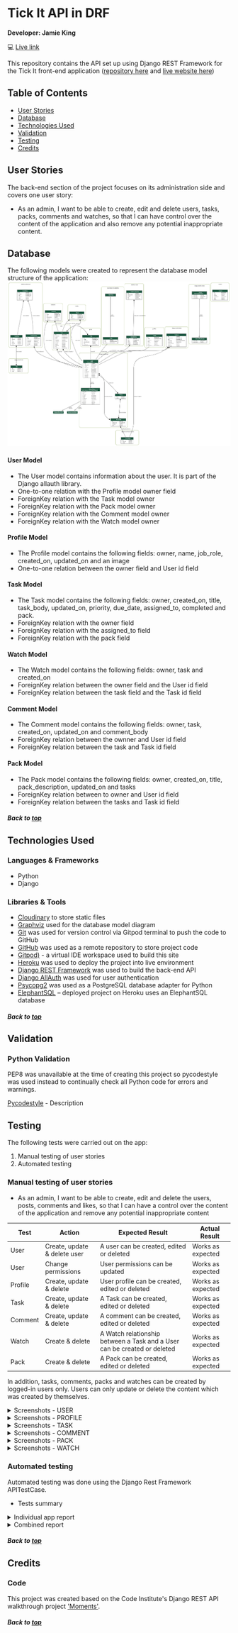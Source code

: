 # Tick It API in DRF

**Developer: Jamie King**

💻 [Live link](https://tick-it-pp5.herokuapp.com/)

This repository contains the API set up using Django REST Framework for the Tick It front-end application ([repository here](https://github.com/jkingportfolio/ci_pp5_tick_it_react) and [live website here](https://tick-it-app-pp5.herokuapp.com/))

## Table of Contents
  - [User Stories](#user-stories)
  - [Database](#database)
  - [Technologies Used](#technologies-used)
  - [Validation](#validation)
  - [Testing](#testing)
  - [Credits](#credits)

## User Stories

The back-end section of the project focuses on its administration side and covers one user story:
- As an admin, I want to be able to create, edit and delete users, tasks, packs, comments and watches, so that I can have control over the content of the application and also remove any potential inappropriate content.


## Database

The following models were created to represent the database model structure of the application:
<img src="docs/readme/project_models.png">

#### User Model

- The User model contains information about the user. It is part of the Django allauth library.
- One-to-one relation with the Profile model owner field
- ForeignKey relation with the Task model owner
- ForeignKey relation with the Pack model owner
- ForeignKey relation with the Comment model owner
- ForeignKey relation with the Watch model owner


#### Profile Model

- The Profile model contains the following fields: owner, name, job_role, created_on, updated_on and an image
- One-to-one relation between the owner field and User id field

#### Task Model

- The Task model contains the following fields: owner, created_on, title, task_body, updated_on, priority, due_date, assigned_to, completed and pack.
- ForeignKey relation with the owner field
- ForeignKey relation with the assigned_to field
- ForeignKey relation with the pack field

#### Watch Model

- The Watch model contains the following fields: owner, task and created_on
- ForeignKey relation between the owner field and the User id field
- ForeignKey relation between the task field and the Task id field

#### Comment Model

- The Comment model contains the following fields: owner, task, created_on, updated_on and comment_body
- ForeignKey relation between the ownner and User id field
- ForeignKey relation between the task and Task id field

#### Pack Model

- The Pack model contains the following fields: owner, created_on, title, pack_description, updated_on and tasks
- ForeignKey relation between to owner and User id field
- ForeignKey relation between the tasks and Task id field

##### Back to [top](#table-of-contents)


## Technologies Used

### Languages & Frameworks

- Python
- Django

### Libraries & Tools

- [Cloudinary](https://cloudinary.com/) to store static files
- [Graphviz](https://dreampuf.github.io/GraphvizOnline/) used for the database model diagram
- [Git](https://git-scm.com/) was used for version control via Gitpod terminal to push the code to GitHub
- [GitHub](https://github.com/) was used as a remote repository to store project code
- [Gitpod)](https://gitpod.io/workspaces) - a virtual IDE workspace used to build this site
- [Heroku](https://heroku.com) was used to deploy the project into live environment
- [Django REST Framework](https://www.django-rest-framework.org/) was used to build the back-end API
- [Django AllAuth](https://django-allauth.readthedocs.io/en/latest/index.html) was used for user authentication
- [Psycopg2](https://www.psycopg.org/docs/) was used as a PostgreSQL database adapter for Python
- [ElephantSQL](https://www.elephantsql.com/) – deployed project on Heroku uses an ElephantSQL database

##### Back to [top](#table-of-contents)


## Validation

### Python Validation

PEP8 was unavailable at the time of creating this project so pycodestyle was used instead to continually check all Python code for errors and warnings.

[Pycodestyle](https://pypi.org/project/pycodestyle/) - Description


## Testing

The following tests were carried out on the app:
1. Manual testing of user stories
2. Automated testing

### Manual testing of user stories

- As an admin, I want to be able to create, edit and delete the users, posts, comments and likes, so that I can have a control over the content of the application and remove any potential inappropriate content

**Test** | **Action** | **Expected Result** | **Actual Result**
-------- | ------------------- | ------------------- | -----------------
User | Create, update & delete user | A user can be created, edited or deleted | Works as expected
User | Change permissions | User permissions can be updated | Works as expected
Profile | Create, update & delete | User profile can be created, edited or deleted | Works as expected
Task | Create, update & delete | A Task can be created, edited or deleted | Works as expected
Comment | Create, update & delete | A comment can be created, edited or deleted | Works as expected
Watch | Create & delete |  A Watch relationship between a Task and a User can be created or deleted | Works as expected
Pack | Create & delete | A Pack can be created, edited or deleted | Works as expected

In addition, tasks, comments, packs and watches can be created by logged-in users only. Users can only update or delete the content which was created by themselves.

<details><summary>Screenshots - USER</summary>
    <details><summary>Create user</summary>
    <img src="docs/testing/user-create-test-1.png">
    <br>
    <img src="docs/testing/user-create-test-2.png">
    <br>
    <img src="docs/testing/user-create-test-3.png">
    <br>
    </details>
</details>

<details><summary>Screenshots - PROFILE</summary>
    <details><summary>Update profile</summary>
    <img src="docs/testing/profile-update-test-1.png">
    <br>
    <img src="docs/testing/profile-update-test-2.png">
    <br>
    <img src="docs/testing/profile-update-test-3.png">
    <br>
    </details>
    <details><summary>Delete profile</summary>
    <img src="docs/testing/profile-delete-test-1.png">
    <br>
    <img src="docs/testing/profile-delete-test-2.png">
    <br>
    <img src="docs/testing/profile-delete-test-3.png">
    <br>
    <img src="docs/testing/profile-delete-test-4.png">
    <br>
    </details>
</details>

<details><summary>Screenshots - TASK</summary>
    <details><summary>Create task</summary>
    <img src="docs/testing/task-create-test-1.png">
    <br>
    <img src="docs/testing/task-create-test-2.png">
    <br>
    <img src="docs/testing/task-create-test-3.png">
    <br>
    </details>
    <details><summary>Update task</summary>
    <img src="docs/testing/task-edit-test-1.png">
    <br>
    <img src="docs/testing/task-edit-test-2.png">
    <br>
    </details>
    <details><summary>Delete task</summary>
    <img src="docs/testing/task-delete-test-1.png">
    <br>
    <img src="docs/testing/task-delete-test-2.png">
    <br>
    <img src="docs/testing/task-delete-test-3.png">
    <br>
    </details>
</details>

<details><summary>Screenshots - COMMENT</summary>
    <details><summary>Create comment</summary>
    <img src="docs/testing/comment-create-test-1.png">
    <br>
    <img src="docs/testing/comment-create-test-2.png">
    <br>
    <img src="docs/testing/comment-create-test-3.png">
    <br>
    </details>
    <details><summary>Update comment</summary>
    <img src="docs/testing/comment-edit-test-1.png">
    <br>
    <img src="docs/testing/comment-edit-test-2.png">
    <br>
    <img src="docs/testing/comment-edit-test-3.png">
    v
    </details>
    <details><summary>Delete comment</summary>
    <img src="docs/testing/comment-delete-test-1.png">
    <br>
    <img src="docs/testing/comment-delete-test-2.png">
    <br>
    <img src="docs/testing/comment-delete-test-3.png">
    <br>
    </details>
</details>

<details><summary>Screenshots - PACK</summary>
    <details><summary>Create pack</summary>
    <img src="docs/testing/pack-create-test-1.png">
    <br>
    <img src="docs/testing/pack-create-test-2.png">
    <br>
    <img src="docs/testing/pack-create-test-3.png">
    <br>
    </details>
    <details><summary>Edit pack</summary>
    <img src="docs/testing/pack-edit-test-1.png">
    <br>
    <img src="docs/testing/pack-edit-test-2.png">
    <br>
    <img src="docs/testing/pack-edit-test-3.png">
    <br>
    </details>
    <details><summary>Delete pack</summary>
    <img src="docs/testing/pack-delete-test-1.png">
    <br>
    <img src="docs/testing/pack-delete-test-2.png">
    <br>
    <img src="docs/testing/pack-delete-test-3.png">
    <br>
    </details>
</details>

<details><summary>Screenshots - WATCH</summary>
    <details><summary>Create - Watch Task</summary>
    <img src="docs/testing/watch-create-test-1.png">
    <br>
    <img src="docs/testing/watch-create-test-2.png">
    <br>
    </details>
    <details><summary>Delete - UnWatch Task - DJANGO ADMIN</summary>
    <img src="docs/testing/watch-delete-test-1.png">
    <br>
    <img src="docs/testing/watch-delete-test-2.png">
    <br>
    <img src="docs/testing/watch-delete-test-3.png">
    <br>
    </details>
</details>


### Automated testing

Automated testing was done using the Django Rest Framework APITestCase.

- Tests summary

<details><summary>Individual app report</summary>
<img src="docs/testing/automated_test_comments.png">
<img src="docs/testing/automated_test_contact.png">
<img src="docs/testing/automated_test_profiles.png">
<img src="docs/testing/automated_test_tasks.png">
<img src="docs/testing/automated_test_watches.png">
<img src="docs/testing/automated_test_packs.png">
</details>

<details><summary>Combined report</summary>
<img src="docs/testing/automated_test_complete.png">
</details>


##### Back to [top](#table-of-contents)


## Credits


### Code

This project was created based on the Code Institute's Django REST API walkthrough project ['Moments'](https://github.com/Code-Institute-Solutions/drf-api).

##### Back to [top](#table-of-contents)